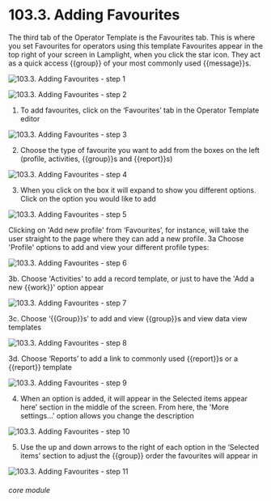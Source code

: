# 103.3. Adding Favourites

The third tab of the Operator Template is the Favourites tab. This is where you set Favourites for operators using this template
Favourites appear in the top right of your screen in Lamplight, when you click the star icon. They act as a quick access {{group}} of your most commonly used {{message}}s.

![103.3. Adding Favourites - step 1](103.3._Adding_Favourites_im_1.png)

![103.3. Adding Favourites - step 2](103.3._Adding_Favourites_im_2.png)

1. To add favourites, click on the ‘Favourites’ tab in the Operator Template editor

![103.3. Adding Favourites - step 3](103.3._Adding_Favourites_im_3.png)

2. Choose the type of favourite you want to add from the boxes on the left (profile, activities, {{group}}s and {{report}}s)

![103.3. Adding Favourites - step 4](103.3._Adding_Favourites_im_4.png)

3. When you click on the box it will expand to show you different options. Click on the option you would like to add

![103.3. Adding Favourites - step 5](103.3._Adding_Favourites_im_5.png)

Clicking on &#039;Add new profile&#039; from ‘Favourites’, for instance, will take the user straight to the page where they can add a new profile.
3a Choose &#039;Profile&#039; options to add and view your different profile types:

![103.3. Adding Favourites - step 6](103.3._Adding_Favourites_im_6.png)

3b. Choose &#039;Activities&#039; to add a record template, or just to have the &#039;Add a new {{work}}&#039; option appear

![103.3. Adding Favourites - step 7](103.3._Adding_Favourites_im_7.png)

3c. Choose ‘{{Group}}s’ to add and view {{group}}s and view data view templates

![103.3. Adding Favourites - step 8](103.3._Adding_Favourites_im_8.png)

3d. Choose ‘Reports’ to add a link to commonly used {{report}}s or a {{report}} template

![103.3. Adding Favourites - step 9](103.3._Adding_Favourites_im_9.png)

4. When an option is added, it will appear in the Selected items appear here’ section in the middle of the screen. From here, the &#039;More settings...&#039; option allows you change the description

![103.3. Adding Favourites - step 10](103.3._Adding_Favourites_im_10.png)

5. Use the up and down arrows to the right of each option in the ‘Selected items’ section to adjust the {{group}} order the favourites will appear in

![103.3. Adding Favourites - step 11](103.3._Adding_Favourites_im_11.png)


###### core module